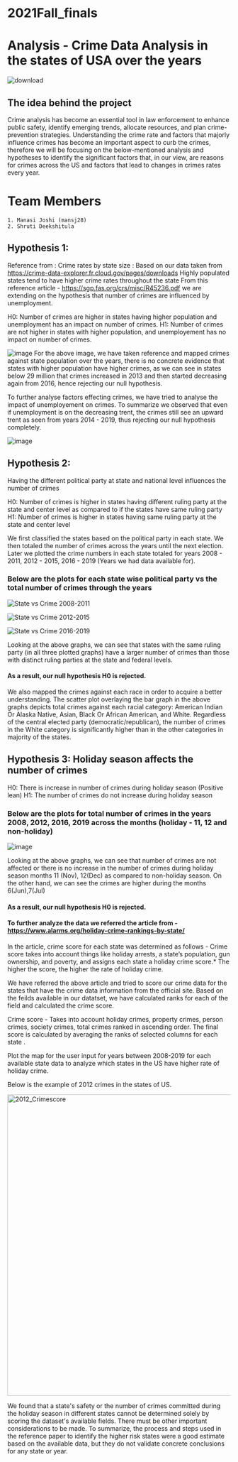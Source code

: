 # 2021Fall_finals

# Analysis - Crime Data Analysis in the states of USA over the years

![download](https://user-images.githubusercontent.com/70129583/145709739-832b2040-8778-45d4-85b7-3d531923357c.jpg)


## The idea behind the project

Crime analysis has become an essential tool in law enforcement to enhance public safety, identify emerging trends, allocate resources, and plan crime-prevention strategies. Understanding the crime rate and factors that majorly influence crimes has become an important aspect to curb the crimes, therefore we will be focusing on the below-mentioned analysis and hypotheses to identify the significant factors that, in our view, are reasons for crimes across the US and factors that lead to changes in crimes rates every year.

# Team Members

    1. Manasi Joshi (mansj28)
    2. Shruti Deekshitula


## Hypothesis 1:
Reference from :
Crime rates by state size : Based on our data taken from https://crime-data-explorer.fr.cloud.gov/pages/downloads
Highly populated states tend to have higher crime rates throughout the state
From this reference article - https://sgp.fas.org/crs/misc/R45236.pdf we are extending on the hypothesis that number of crimes are influenced by unemployment.

H0: Number of crimes are higher in states having higher population and unemployment has an impact on number of crimes.
H1: Number of crimes are not higher in states with higher population, and unemployement has no impact on number of crimes.

![image](https://user-images.githubusercontent.com/87671309/145706798-ff115a0c-4317-4231-8d7b-09f53fea25cb.png)
For the above image, we have taken reference and mapped crimes against state population over the years, there is no concrete evidence that states with higher population have higher crimes, as we can see in states below 29 million that crimes increased in 2013 and then started decreasing again from 2016, hence rejecting our null hypothesis.

To further analyse factors effecting crimes, we have tried to analyse the impact of unemployement on crimes.
To summarize we observed that even if unemployment is on the decreasing trent, the crimes still see an upward trent as seen from years 2014 - 2019, thus rejecting our null hypothesis completely.

![image](https://user-images.githubusercontent.com/87671309/145709700-f6ecaa9d-a1c2-48a9-a1d0-3795bb251bf1.png)
 

## Hypothesis 2:
Having the different political party at state and national level influences the number of crimes

H0: Number of crimes is higher in states having different ruling party at the state and center level as compared to if the states have same ruling party
H1: Number of crimes is higher in states having same ruling party at the state and center level

We first classified the states based on the political party in each state. We then totaled the number of crimes across the years until the next election. 
Later we plotted the crime numbers in each state totaled for years 2008 - 2011, 2012 - 2015, 2016 - 2019 (Years we had data available for).


### Below are the plots for each state wise political party vs the total number of crimes through the years

![State vs Crime 2008-2011](https://user-images.githubusercontent.com/70129583/145700958-4b55bcec-8b12-43a9-8957-5d50f6b13fb3.png)

![State vs Crime 2012-2015](https://user-images.githubusercontent.com/70129583/145700964-a1186389-778e-449f-85ac-7774d1a3e7df.png)

![State vs Crime 2016-2019](https://user-images.githubusercontent.com/70129583/145700968-801e2fbb-e513-4883-af80-1ad60949705c.png)

Looking at the above graphs, we can see that states with the same ruling party (in all three plotted graphs) have a larger number of crimes than those with distinct ruling parties at the state and federal levels. 
#### As a result, our null hypothesis H0 is rejected.


We also mapped the crimes against each race in order to acquire a better understanding. The scatter plot overlaying the bar graph in the above graphs depicts total crimes against each racial category: American Indian Or Alaska Native, Asian, Black Or African American, and White. Regardless of the central elected party (democratic/republican), the number of crimes in the White category is significantly higher than in the other categories in majority of the states.


## Hypothesis 3: Holiday season affects the number of crimes

H0: There is increase in number of crimes during holiday season (Positive lean)
H1: The number of crimes do not increase during holiday season

### Below are the plots for total number of crimes in the years 2008, 2012, 2016, 2019 across the months (holiday - 11, 12 and non-holiday)

![image](https://user-images.githubusercontent.com/70129583/145702114-8e6eb1e7-3bb9-4b7b-99d7-bb97cfa884ad.png)

Looking at the above graphs, we can see that number of crimes are not affected or there is no increase in the number of crimes during holiday season months 11 (Nov), 12(Dec) 
as compared to non-holiday season. On the other hand, we can see the crimes are higher during the months 6(Jun),7(Jul)  

#### As a result, our null hypothesis H0 is rejected.

#### To further analyze the data we referred the article from - https://www.alarms.org/holiday-crime-rankings-by-state/

In the article, crime score for each state was determined as follows - 
Crime score takes into account things like holiday arrests, a state’s population, gun ownership, and poverty, and assigns each state a holiday crime score.* The higher the score, the higher the rate of holiday crime.

We have referred the above article and tried to score our crime data for the states that have the crime data information from the official site. Based on the feilds available in our datatset, we have calculated ranks for each of the field and calculated the crime score.

Crime score - Takes into account holiday crimes, property crimes, person crimes, society crimes, total crimes ranked in ascending order. The final score is calculated by averaging the ranks of selected columns for each state .

Plot the map for the user input for years between 2008-2019 for each available state data to analyze which states in the US have higher rate of holiday crime.

Below is the example of 2012 crimes in the states of US.

<img width="679" alt="2012_Crimescore" src="https://user-images.githubusercontent.com/70129583/145702175-acc44a6f-bf94-49a7-bcf4-430dace5ff64.png">

We found that a state's safety or the number of crimes committed during the holiday season in different states cannot be determined solely by scoring the dataset's available fields. There must be other important considerations to be made. To summarize, the process and steps used in the reference paper to identify the higher risk states were a good estimate based on the available data, but they do not validate concrete conclusions for any state or year.

